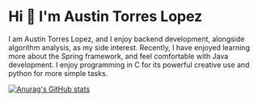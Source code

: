 # Hi 👋 I'm Austin Torres Lopez 
I am Austin Torres Lopez, and I enjoy backend development, alongside algorithm analysis, as my side interest. Recently, I have enjoyed learning more about the Spring framework, and feel comfortable with Java development. I enjoy programming in C for its powerful creative use and python for more simple tasks. 

[![Anurag's GitHub stats](https://github-readme-stats.vercel.app/api?username=Austin-Torres-Lopez)](https://github.com/anuraghazra/github-readme-stats)

